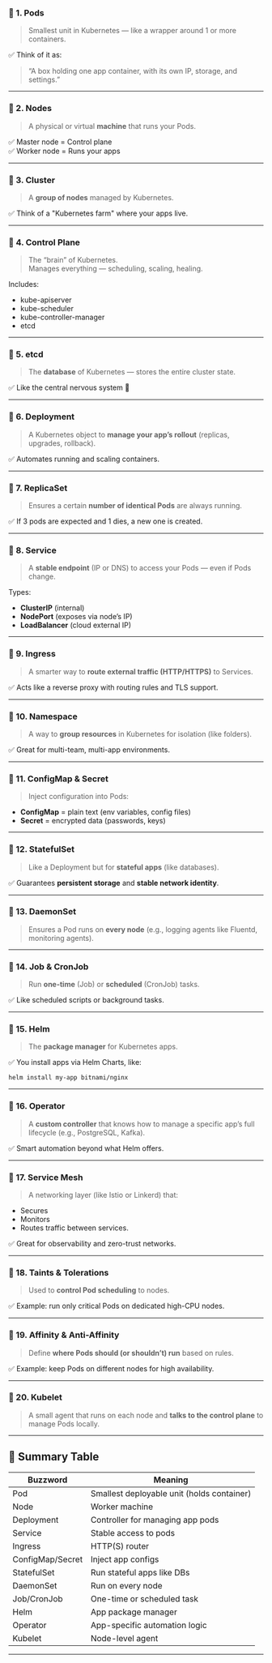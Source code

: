 

### 🔹 1. **Pods**
> Smallest unit in Kubernetes — like a wrapper around 1 or more containers.

✅ Think of it as:  
> “A box holding one app container, with its own IP, storage, and settings.”

---

### 🔹 2. **Nodes**
> A physical or virtual **machine** that runs your Pods.

✅ Master node = Control plane  
✅ Worker node = Runs your apps

---

### 🔹 3. **Cluster**
> A **group of nodes** managed by Kubernetes.

✅ Think of a "Kubernetes farm" where your apps live.

---

### 🔹 4. **Control Plane**
> The “brain” of Kubernetes.  
Manages everything — scheduling, scaling, healing.

Includes:
- kube-apiserver
- kube-scheduler
- kube-controller-manager
- etcd

---

### 🔹 5. **etcd**
> The **database** of Kubernetes — stores the entire cluster state.

✅ Like the central nervous system 🧠

---

### 🔹 6. **Deployment**
> A Kubernetes object to **manage your app’s rollout** (replicas, upgrades, rollback).

✅ Automates running and scaling containers.

---

### 🔹 7. **ReplicaSet**
> Ensures a certain **number of identical Pods** are always running.

✅ If 3 pods are expected and 1 dies, a new one is created.

---

### 🔹 8. **Service**
> A **stable endpoint** (IP or DNS) to access your Pods — even if Pods change.

Types:
- **ClusterIP** (internal)
- **NodePort** (exposes via node’s IP)
- **LoadBalancer** (cloud external IP)

---

### 🔹 9. **Ingress**
> A smarter way to **route external traffic (HTTP/HTTPS)** to Services.

✅ Acts like a reverse proxy with routing rules and TLS support.

---

### 🔹 10. **Namespace**
> A way to **group resources** in Kubernetes for isolation (like folders).

✅ Great for multi-team, multi-app environments.

---

### 🔹 11. **ConfigMap & Secret**
> Inject configuration into Pods:
- **ConfigMap** = plain text (env variables, config files)
- **Secret** = encrypted data (passwords, keys)

---

### 🔹 12. **StatefulSet**
> Like a Deployment but for **stateful apps** (like databases).

✅ Guarantees **persistent storage** and **stable network identity**.

---

### 🔹 13. **DaemonSet**
> Ensures a Pod runs on **every node** (e.g., logging agents like Fluentd, monitoring agents).

---

### 🔹 14. **Job & CronJob**
> Run **one-time** (Job) or **scheduled** (CronJob) tasks.

✅ Like scheduled scripts or background tasks.

---

### 🔹 15. **Helm**
> The **package manager** for Kubernetes apps.

✅ You install apps via Helm Charts, like:
```bash
helm install my-app bitnami/nginx
```

---

### 🔹 16. **Operator**
> A **custom controller** that knows how to manage a specific app’s full lifecycle (e.g., PostgreSQL, Kafka).

✅ Smart automation beyond what Helm offers.

---

### 🔹 17. **Service Mesh**
> A networking layer (like Istio or Linkerd) that:
- Secures
- Monitors
- Routes
traffic between services.

✅ Great for observability and zero-trust networks.

---

### 🔹 18. **Taints & Tolerations**
> Used to **control Pod scheduling** to nodes.

✅ Example: run only critical Pods on dedicated high-CPU nodes.

---

### 🔹 19. **Affinity & Anti-Affinity**
> Define **where Pods should (or shouldn’t) run** based on rules.

✅ Example: keep Pods on different nodes for high availability.

---

### 🔹 20. **Kubelet**
> A small agent that runs on each node and **talks to the control plane** to manage Pods locally.

---

## 🧠 Summary Table

| Buzzword | Meaning |
|----------|---------|
| Pod | Smallest deployable unit (holds container) |
| Node | Worker machine |
| Deployment | Controller for managing app pods |
| Service | Stable access to pods |
| Ingress | HTTP(S) router |
| ConfigMap/Secret | Inject app configs |
| StatefulSet | Run stateful apps like DBs |
| DaemonSet | Run on every node |
| Job/CronJob | One-time or scheduled task |
| Helm | App package manager |
| Operator | App-specific automation logic |
| Kubelet | Node-level agent |

---
